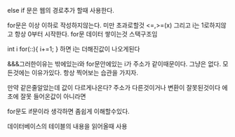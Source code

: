 
else if 문은 웹의 경로추가 할때 사용한다.


for문은 이상 이하로 작성하지않는다. 미만 초과로할것 <=,>=(x)
그리고 i는 1로하지않고 항상 0부터 시작한다.
 for문 데이터 쌓이는것 스택구조임
 

int i
for(::){
 i+=1;
}
하면 i는 더해진값이 나오게된다

&&&그러한이유는 밖에있는i와 for문안에있는 i가 주소가 같이때문이다.
그냥은 없다. 모든것에는 이유가있다. 항상 찍어보는 습관을 가지자.

만약 같은줄알았는데 값이 다르게나온다? 주소가 다른것이거나 변환이 잘못된것이다 에초에 잘못 들어온값이 아니라면

for문도 if문이라 생각하면 좀쉽게 이해할수있다.



데이터베이스의 테이블의 내용을 읽어올때 사용
